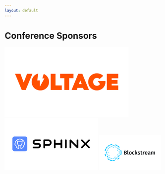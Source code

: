 ```yaml
---
layout: default
---
```




# Conference Sponsors


<img width="400"  src="assets/img/sponsors/voltage-logo.png">

<img width="300"  src="assets/img/sponsors/sphinx-logo.png">

<img width="200"  src="assets/img/sponsors/blockstream-logo.png">
